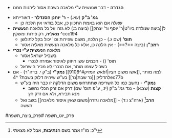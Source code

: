 - **הגדרה** - דבר שנעשית ע"י מלאכה בשבת אסור ליהנות ממנו
* **גמ' ב"ק** (עא.) **-** **ר' יוחנן הסנדלר** - דאורייתא
	* שאלה אם הוא באמת התכוון כן, אבל בודאי אין הלכה כן
* ל[[ביצה שנולדה ביו"ט|ר' יוסף ור' יצחק]] (ביצה ב:) לא גזרו על כל מלאכה ה**נעשית מאליה**, רק פירות ומשקין ^ccc194
	* **תוס'** (שם ג.) - כן הלכה, משום שפירות וכו' יכול בקל לתולשן
	* **רמב"ן** (ביצה ==?==) - אין הלכה כן, אלא כל מלאכה הנעשית מאליה אסור
* מלאכה ה**נעשית ע"י נכרי**
	* בשביל ישראל אסור
		* תוס' () - חכמים עשו חיזוק לאיסור אמירה לנכרי
	* בשביל עצמו מותר, אם הנכרי לא מכיר הישראל
* **נמק"י** (ב"ק י. בדה"ר) - אם [[אש המזיק#^9108bf|אשו משום חציו]], למה מותר להדליק [[נר שבת|נר]] בע"ש שיהיה דלוק בשבת? ^4ec77b
	* **נמק"י** - נחשב כמו כל השריפה שתתרחש משום הדלקה זו כבר היה בע"ש
		* **קצות** (שצ:א) - נגד גמ' ב"ק (יז:, ע"פ תוס' שם) דרק אם זרק הכלי נחשב מנא תבירא, ולא אם זרק חץ
	* **הרב**[^1] (ארה"צ ו:ד) - [[מלאכה וגזרה|משום שאין איסור מלאכה]] בשב ואל תעשה

[^1]:	י"כ: מו"ז אמר בשם ה**נתיבות**, אבל לא מצאתי

#פרק_יוט_תשפה #פרק_ביצה_תשפה 